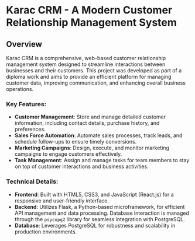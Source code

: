 # Karac CRM - A Modern Customer Relationship Management System

## Overview
Karac CRM is a comprehensive, web-based customer relationship management system designed to streamline interactions between businesses and their customers. This project was developed as part of a diploma work and aims to provide an efficient platform for managing customer data, improving communication, and enhancing overall business operations.

### Key Features:

*   **Customer Management**: Store and manage detailed customer information, including contact details, purchase history, and preferences.
*   **Sales Force Automation**: Automate sales processes, track leads, and schedule follow-ups to ensure timely conversions.
*   **Marketing Campaigns**: Design, execute, and monitor marketing campaigns to engage customers effectively.
*   **Task Management**: Assign and manage tasks for team members to stay on top of customer interactions and business activities.

### Technical Details:

*   **Frontend**: Built with HTML5, CSS3, and JavaScript (React.js) for a responsive and user-friendly interface.
*   **Backend**: Utilizes Flask, a Python-based microframework, for efficient API management and data processing. Database interaction is managed through the `psycopg2` library for seamless integration with PostgreSQL.
*   **Database**: Leverages PostgreSQL for robustness and scalability in production environments.

